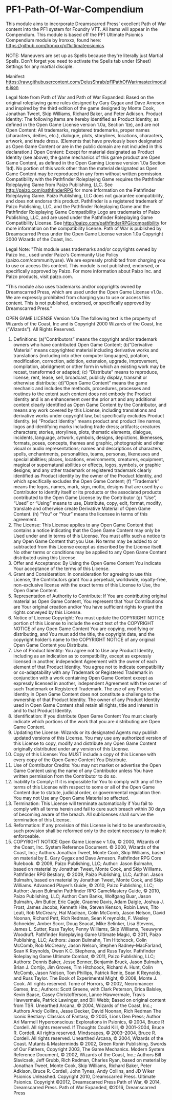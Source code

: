 # PF1-Path-Of-War-Compendium
This module aims to incorporate Dreamscarred Press' excellent Path of War content into the PF1 system for Foundry VTT.
All items will appear in the Compendium.
This module is based off the PF1 Ultimate Psionics Compendium module by Ironxxx, found here:
https://github.com/Ironxxx/pf1ultimatepsionics

NOTE: Maneuvers are set up as Spells because they're literally just Martial Spells.
Don't forget you need to activate the Spells tab under (Sheet) Settings for any martial disciple.

Manifest: https://raw.githubusercontent.com/DeiusShrab/pf1PathOfWar/master/module.json

Legal Note from Path of War and Path of War Expanded:
Based on the original roleplaying game rules designed by Gary Gygax and Dave Arneson and inspired by the third edition of the game designed by Monte Cook, Jonathan Tweet, Skip Williams, Richard Baker, and Peter Adkison.
Product Identity: The following items are hereby identified as Product Identity, as defined in the Open Game License version 1.0a, Section 1(e), and are not Open Content: All trademarks, registered trademarks, proper names (characters, deities, etc.), dialogue, plots, storylines, locations, characters, artwork, and trade dress. (Elements that have previously been designated as Open Game Content or are in the public domain are not included in this declaration.)
Open Content: Except for material designated as Product Identity (see above), the game mechanics of this game product are Open Game Content, as defined in the Open Gaming License version 1.0a Section 1(d). No portion of this work other than the material designated as Open Game Content may be reproduced in any form without written permission.
Compatibility with the Pathfinder Roleplaying Game requires the Pathfinder Roleplaying Game from Paizo Publishing, LLC. See http://paizo.com/pathfinderRPG for more information on the Pathfinder Roleplaying Game. Paizo Publishing, LLC does not guarantee compatibility, and does not endorse this product.
Pathfinder is a registered trademark of Paizo Publishing, LLC, and the Pathfinder Roleplaying Game and the Pathfinder Roleplaying Game Compatibility Logo are trademarks of Paizo Publishing, LLC, and are used under the Pathfinder Roleplaying Game Compatibility License. See http://paizo.com/pathfinderRPG/compatibility for more information on the compatibility license.
Path of War is published by Dreamscarred Press under the Open Game License version 1.0a Copyright 2000 Wizards of the Coast, Inc.

Legal Note: 
"This module uses trademarks and/or copyrights owned by Paizo Inc., used under Paizo's Community Use Policy (paizo.com/communityuse). We are expressly prohibited from charging you to use or access this content. This module is not published, endorsed, or specifically approved by Paizo. For more information about Paizo Inc. and Paizo products, visit paizo.com.

"This module also uses trademarks and/or copyrights owned by Dreamscarred Press, which are used under the Open Game License v1.0a. We are expressly prohibited from charging you to use or access this content. This is not published, endorsed, or specifically approved by Dreamscarred Press."

OPEN GAME LICENSE Version 1.0a
The following text is the property of Wizards of the Coast, Inc and is Copyright 2000 Wizards of the Coast, Inc (“Wizards”). All Rights Reserved.
1. Definitions: (a)”Contributors” means the copyright and/or trademark owners who have contributed Open Game Content; (b)”Derivative Material” means copyrighted material including derivative works and translations (including into other computer languages), potation, modification, correction, addition, extension, upgrade, improvement, compilation, abridgment or other form in which an existing work may be recast, transformed or adapted; (c) “Distribute” means to reproduce, license, rent, lease, sell, broadcast, publicly display, transmit or otherwise distribute; (d)”Open Game Content” means the game mechanic and includes the methods, procedures, processes and routines to the extent such content does not embody the Product Identity and is an enhancement over the prior art and any additional content clearly identified as Open Game Content by the Contributor, and means any work covered
by this License, including translations and derivative works under copyright law, but specifically excludes Product Identity. (e) “Product Identity” means product and product line names, logos and identifying marks including trade dress; artifacts; creatures characters; stories, storylines, plots, thematic elements, dialogue, incidents, language, artwork, symbols, designs, depictions, likenesses, formats, poses, concepts, themes and graphic, photographic and other visual or audio representations; names and descriptions of characters, spells, enchantments, personalities, teams, personas, likenesses and special abilities; places, locations, environments, creatures, equipment, magical or supernatural
abilities or effects, logos, symbols, or graphic designs; and any other trademark or registered trademark clearly identified as Product identity by the owner of the Product Identity, and which specifically excludes the Open Game Content; (f) “Trademark” means the logos, names, mark, sign, motto, designs that are used by a Contributor to identify itself or its products or the associated products contributed to the Open Game License by the Contributor (g) “Use”, “Used” or “Using” means to use, Distribute, copy, edit, format, modify, translate and otherwise create Derivative Material of Open Game Content. (h) “You” or “Your” means the licensee in terms of this agreement.
2. The License: This License applies to any Open Game Content that contains a notice indicating that the Open Game Content may only be Used under and in terms of this License. You must affix such a notice to any Open Game Content that you Use. No terms may be added to or subtracted from this License except as described by the License itself. No other terms or conditions may be applied to any Open Game Content distributed using this License.
3. Offer and Acceptance: By Using the Open Game Content You indicate Your acceptance of the terms of this License.
4. Grant and Consideration: In consideration for agreeing to use this License, the Contributors grant You a perpetual, worldwide, royalty-free, non-exclusive license with the exact terms of this License to Use, the Open Game Content.
5. Representation of Authority to Contribute: If You are contributing original material as Open Game Content, You represent that Your Contributions are Your original creation and/or You have sufficient rights to grant the rights conveyed by this License.
6. Notice of License Copyright: You must update the COPYRIGHT NOTICE portion of this License to include the exact text of the COPYRIGHT NOTICE of any Open Game Content You are copying, modifying or distributing, and You must add the title, the copyright date, and the copyright holder’s name to the COPYRIGHT NOTICE of any original Open Game Content you Distribute.
7. Use of Product Identity: You agree not to Use any Product Identity, including as an indication as to compatibility, except as expressly licensed in another, independent Agreement with the owner of each element of that Product Identity. You agree not to indicate compatibility or co-adaptability with any Trademark or Registered Trademark in conjunction with a work containing Open Game Content except as expressly licensed in another, independent Agreement with the owner of such Trademark or Registered Trademark. The use of any Product Identity in Open Game Content does not constitute a challenge to the ownership of that Product Identity. The owner of any Product Identity used in Open Game Content shall retain all rights, title and interest in and to that Product Identity.
8. Identification: If you distribute Open Game Content You must clearly indicate which portions of the work that you are distributing are Open Game Content.
9. Updating the License: Wizards or its designated Agents may publish updated versions of this License. You may use any authorized version of this License to copy, modify and distribute any Open Game Content originally distributed under any version of this License.
10. Copy of this License: You MUST include a copy of this License with every copy of the Open Game Content You Distribute.
11. Use of Contributor Credits: You may not market or advertise the Open Game Content using the name of any Contributor unless You have written permission from the Contributor to do so.
12. Inability to Comply: If it is impossible for You to comply with any of the terms of this License with respect to some or all of the Open Game Content due to statute, judicial order, or governmental regulation then You may not Use any Open Game Material so affected.
13. Termination: This License will terminate automatically if You fail to comply with all terms herein and fail to cure such breach within 30 days of becoming aware of the breach. All sublicenses shall survive the termination of this License.
14. Reformation: If any provision of this License is held to be unenforceable, such provision shall be reformed only to the extent necessary to make it enforceable.
15. COPYRIGHT NOTICE
Open Game License v 1.0a, © 2000, Wizards of the Coast, Inc.
System Reference Document. © 2000, Wizards of the Coast, Inc.; Authors Jonathan Tweet, Monte Cook, Skip Williams, based on material by E. Gary Gygax and Dave Arneson.
Pathfinder RPG Core Rulebook. © 2009, Paizo Publishing, LLC; Author: Jason Bulmahn, based on material by Jonathan Tweet, Monte Cook, and Skip Williams.
Pathfinder RPG Bestiary, © 2009, Paizo Publishing, LLC; Author: Jason Bulmahn, based on material by Jonathan Tweet, Monte Cook, and Skip Williams.
Advanced Player’s Guide, © 2010, Paizo Publishing, LLC; Author: Jason Bulmahn
Pathfinder RPG GameMastery Guide, © 2010, Paizo Publishing, LLC; Author: Cam Banks, Wolfgang Buar, Jason Bulmahn, Jim Butler, Eric Cagle, Graeme Davis, Adam Daigle, Joshua J. Frost, James Jacobs, Kenneth Hite, Steven Kenson, Robin Laws, Tito Leati, Rob McCreary, Hal Maclean, Colin McComb, Jason Nelson, David Noonan, Richard Pett, Rich Redman, Sean K reynolds, F. Wesley Schneider, Amber Scorr, Doug Seacat, Mike Selinker, Lisa Stevens, James L. Sutter, Russ Taylor, Penny Williams, Skip Williams, Teeuwynn Woodruff.
Pathfinder Roleplaying Game Ultimate Magic, © 2011, Paizo Publishing, LLC; Authors: Jason Bulmahn, Tim Hitchcock, Colin McComb, Rob McCreary, Jason Nelson, Stephen Radney-MacFarland, Sean K Reynolds, Owen K.C. Stephens, and Russ Taylor.
Pathfinder Roleplaying Game Ultimate Combat, © 2011, Paizo Publishing, LLC; Authors: Dennis Baker, Jesse Benner, Benjamin Bruck, Jason Bulmahn, Brian J. Cortijo, Jim Groves, Tim Hitchcock, Richard A. Hunt, Colin McComb, Jason Nelson, Tom Phillips, Patrick Renie, Sean K Reynolds, and Russ Taylor.
The Book of Experimental Might, © 2008, Monte J. Cook. All rights reserved.
Tome of Horrors, © 2002, Necromancer Games, Inc.; Authors: Scott Greene, with Clark Peterson, Erica Balsley, Kevin Baase, Casey Christofferson, Lance Hawvermale, Travis Hawvermale, Patrick Lawinger, and Bill Webb; Based on original content from TSR.
Unearthed Arcana, © 2004, Wizards of the Coast, Inc.; Authors Andy Collins, Jesse Decker, David Noonan, Rich Redman
The Iconic Bestiary: Classics of Fantasy, © 2005, Lions Den Press; Author Ari Marmell
Hyperconscious: Explorations in Psionics, © 2004, Bruce R Cordell. All rights reserved.
If Thoughts Could Kill, © 2001–2004, Bruce R. Cordell. All rights reserved.
Mindscapes, © 2003–2004, Bruce R. Cordell. All rights reserved.
Unearthed Arcana, © 2004, Wizards of the Coast.
Mutants & Masterminds © 2002, Green Ronin Publishing.
Swords of Our Fathers, Copyright 2003, The Game Mechanics.
Modern System Reference Document, © 2002, Wizards of the Coast, Inc.; Authors Bill Slavicsek, Jeff Grubb, Rich Redman, Charles Ryan, based on material by Jonathan Tweet, Monte Cook, Skip Williams, Richard Baker, Peter Adkison, Bruce R. Cordell, John Tynes, Andy Collins, and JD Wiker
Psionics Unleashed. Copyright 2010, Dreamscarred Press.
Ultimate Psionics. Copyright ©2012, Dreamscarred Press
Path of War, © 2014, Dreamscarred Press.
Path of War Expanded, ©2016, Dreamscarred Press

